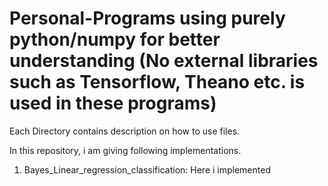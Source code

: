 # Personal-Programs using purely python/numpy for better understanding (No external libraries such as Tensorflow, Theano etc. is used in these programs)

Each Directory contains description on how to use files.

In this repository, i am giving following implementations.

1) Bayes_Linear_regression_classification: Here i implemented 
